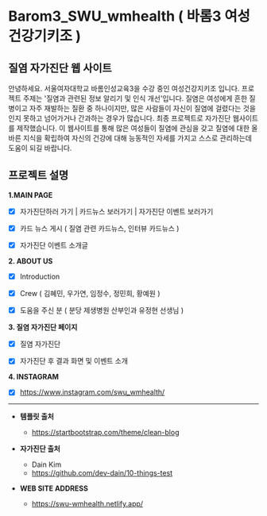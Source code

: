 # Barom3_SWU_wmhealth ( 바롬3 여성건강기키조 ) 
## 질염 자가진단 웹 사이트

안녕하세요.
서울여자대학교 바롬인성교육3을 수강 중인 여성건강지키조 입니다. 프로젝트 주제는 '질염과 관련된 정보 알리기 및 인식 개선'입니다.
질염은 여성에게 흔한 질병이고 자주 재발하는 질환 중 하나이지만, 많은 사람들이 자신이 질염에 걸렸다는 것을 인지 못하고 넘어가거나 간과하는 경우가 많습니다. 
최종 프로젝트로 자가진단 웹사이트를 제작했습니다. 이 웹사이트를 통해 많은 여성들이 질염에 관심을 갖고 질염에 대한 올바른 지식을 확립하여 자신의 건강에 대해 능동적인 자세를 가지고 스스로 관리하는데 도움이 되길 바랍니다.


## 프로젝트 설명

 **1.MAIN PAGE**
  - [x] 자가진단하러 가기 | 카드뉴스 보러가기 | 자가진단 이벤트 보러가기
  - [x] 카드 뉴스 게시 ( 질염 관련 카드뉴스, 인터뷰 카드뉴스 )
  - [x] 자가진단 이벤트 소개글


 **2. ABOUT US**
  - [x] Introduction
  - [x] Crew ( 김혜민, 우가연, 임정수, 정민희, 황예원 )
  - [x] 도움을 주신 분 ( 분당 제생병원 산부인과 유정현 선생님 )
 
 
 **3. 질염 자가진단 페이지**
  - [x] 질염 자가진단 
  - [x] 자가진단 후 결과 화면 및 이벤트 소개


 **4. INSTAGRAM**
  - [x] https://www.instagram.com/swu_wmhealth/
 
 
 ---
 
+ **템플릿 출처**
  + https://startbootstrap.com/theme/clean-blog


+ **자가진단 출처** 
  + Dain Kim
  + https://github.com/dev-dain/10-things-test


+ **WEB SITE ADDRESS**
  + https://swu-wmhealth.netlify.app/
